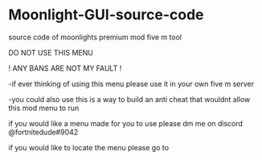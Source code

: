 # Moonlight-GUI-source-code
source code of moonlights premium mod five m tool

DO NOT USE THIS MENU

! ANY BANS ARE NOT MY FAULT !

-if ever thinking of using this menu please use it in your own five m server
 

-you could also use this is a way to build an anti cheat that wouldnt allow this mod menu to run 


if you would like a menu made for you to use please dm me on discord @fortnitedude#9042

if you would like to locate the menu please go to 


 
 
